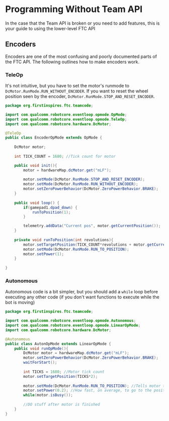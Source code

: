 # Programming Without Team API
In the case that the Team API is broken or you need 
to add features, this is your guide to using the lower-level
FTC API

## Encoders
Encoders are one of the most confusing and poorly 
documented parts of the FTC API. The following outlines
how to make encoders work.

### TeleOp
It's not intuitive, but you have to set the motor's runmode
to `DcMotor.RunMode.RUN_WITHOUT_ENCODER`. If you want to reset
the wheel position seen by the encoder, `DcMotor.RunMode.STOP_AND_RESET_ENCODER`.

```java
package org.firstinspires.ftc.teamcode;

import com.qualcomm.robotcore.eventloop.opmode.OpMode;
import com.qualcomm.robotcore.eventloop.opmode.TeleOp;
import com.qualcomm.robotcore.hardware.DcMotor;

@TeleOp
public class EncoderOpMode extends OpMode {
    
    DcMotor motor;
    
    int TICK_COUNT = 1680; //Tick count for motor

    public void init(){
        motor = hardwareMap.dcMotor.get("mLF");
        
        motor.setMode(DcMotor.RunMode.STOP_AND_RESET_ENCODER);
        motor.setMode(DcMotor.RunMode.RUN_WITHOUT_ENCODER);
        motor.setZeroPowerBehavior(DcMotor.ZeroPowerBehavior.BRAKE);
    }
    
    public void loop() {
        if(gamepad1.dpad_down) {
            runToPosition(1);
        }

        telemetry.addData("Current pos", motor.getCurrentPosition());
    }
    
    private void runToPosition(int revolutions){
        motor.setTargetPosition(TICK_COUNT*revolutions + motor.getCurrentPosition());
        motor.setMode(DcMotor.RunMode.RUN_TO_POSITION);
        motor.setPower(1);
    }
    
}
```

### Autonomous
Autonomous code is a bit simpler, but you should add a `while`
loop before executing any other code (if you don't want functions to execute while the bot is moving)

```java
package org.firstinspires.ftc.teamcode;

import com.qualcomm.robotcore.eventloop.opmode.Autonomous;
import com.qualcomm.robotcore.eventloop.opmode.LinearOpMode;
import com.qualcomm.robotcore.hardware.DcMotor;

@Autonomous
public class AutonOpMode extends LinearOpMode {
    public void runOpMode(){
        DcMotor motor = hardwareMap.dcMotor.get("mLF");
        motor.setZeroPowerBehavior(DcMotor.ZeroPowerBehavior.BRAKE);
        waitForStart();
        
        int TICKS = 1680; //Motor tick count
        motor.setTargetPosition(TICKS*2);
        
        motor.setMode(DcMotor.RunMode.RUN_TO_POSITION); //Tells motor to stop at specified position
        motor.setPower(0.2); //How fast, on average, to go to the position
        while(motor.isBusy());
        
        //DO stuff after motor is finished
    }
}
```
